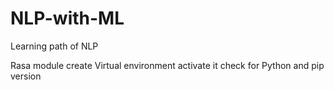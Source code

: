 # NLP-with-ML
Learning path of NLP

Rasa module 
    create Virtual environment 
    activate it 
    check for Python and pip version 
